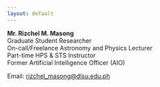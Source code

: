 ```yaml
---
layout: default
---
```


**Mr. Rizchel M. Masong** <br/>
Graduate Student Researcher <br/>
On-call/Freelance Astronomy and Physics Lecturer <br/>
Part-time HPS & STS Instructor <br/>
Former Artificial Intelligence Officer (AIO) <br/>

Email: [rizchel_masong@dlsu.edu.ph](mailto:simasongcute@gmail.com)
